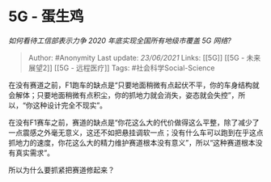 # 5G - 蛋生鸡
*如何看待工信部表示力争 2020 年底实现全国所有地级市覆盖 5G 网络?*

> Author: #Anonymity
Last update: *23/06/2021* 
Links:  [[5G]]  [[5G - 未来展望2]]  [[5G - 远程医疗]] 
Tags: #社会科学Social-Science    

 
在没有赛道之前，F1跑车的缺点是“只要地面稍微有点起伏不平，你的车身结构就会解体；只要地面稍微有点积尘，你的抓地力就会消失，姿态就会失控”，所以，“你这种设计完全不现实”。

在没有F1赛车之前，赛道的缺点是“你花这么大的代价做得这么平整，除了减少了一点震感之外毫无意义，这还不如把悬挂调软一点；没有什么车可以跑到在乎这点抓地力的速度，你花这么大的精力维护赛道根本没有意义”，所以“这种赛道根本没有真实需求”。

所以为什么要抓紧把赛道修起来？



